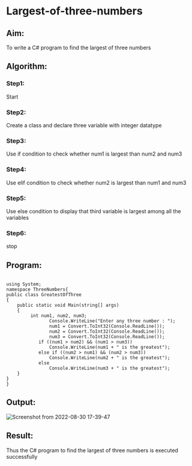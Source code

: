 # Largest-of-three-numbers
## Aim:
To write a C# program to find the largest of three numbers

## Algorithm:
### Step1: 
Start
### Step2:
Create a class and declare three variable with integer datatype
### Step3:
Use if condition to check whether num1 is largest than num2 and num3
### Step4:
Use elif condition to check whether num2 is largest than num1 and num3
### Step5:
Use else condition to display that third variable is largest among all the variables
### Step6:
stop

## Program:
```

using System;
namespace ThreeNumbers{
public class GreatestOfThree
{
    public static void Main(string[] args)
    {
         int num1, num2, num3;
                Console.WriteLine("Enter any three number : ");
                num1 = Convert.ToInt32(Console.ReadLine());
                num2 = Convert.ToInt32(Console.ReadLine());
                num3 = Convert.ToInt32(Console.ReadLine());
            if ((num1 > num2) && (num1 > num3))
                Console.WriteLine(num1 + " is the greatest");
            else if ((num2 > num1) && (num2 > num3))
                Console.WriteLine(num2 + " is the greatest");
            else
                Console.WriteLine(num3 + " is the greatest");
    }
}
}
```

## Output:

![Screenshot from 2022-08-30 17-39-47](https://user-images.githubusercontent.com/75234646/187431623-0a82ec3a-ff55-4cc3-a496-6a1c118e3c2d.png)

## Result:
Thus the C# program to find the largest of three numbers is executed successfully
